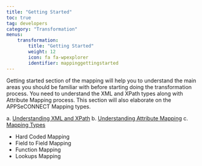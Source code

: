 ```yaml
---
title: "Getting Started"
toc: true
tag: developers
category: "Transformation"
menus: 
    transformation:        
        title: "Getting Started"
        weight: 12
        icon: fa fa-wpexplorer
        identifier: mappinggettingstarted
---
```


Getting started section of the mapping will help you to understand the main areas you should be familiar with 
before starting doing the transformation process. You need to understand the XML and XPath types along with Attribute Mapping
process. This section will also elaborate on the APPSeCONNECT Mapping types. 


a.	[Understanding XML and XPath]()
b.	[Understanding Attribute Mapping]()
c.	[ Mapping Types]()

   * Hard Coded Mapping
   * Field to Field Mapping
   * Function Mapping
   * Lookups Mapping
